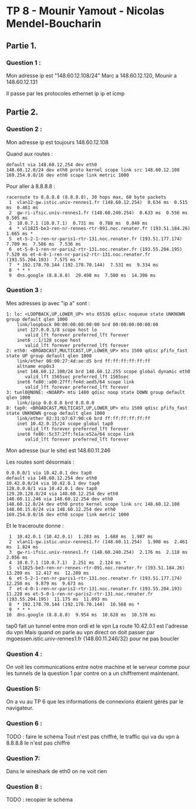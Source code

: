 # TP 8 - Mounir Yamout - Nicolas Mendel-Boucharin

## Partie 1.

### Question 1 :

Mon adresse ip est "148.60.12.108/24"
Marc a 148.60.12.120, Mounir a 148.60.12.131

Il passe par les protocoles ethernet ip ip et icmp

## Partie 2. 

### Question 2 :

Mon adresse ip est toujours 148.60.12.108

Quand aux routes : 

```
default via 148.60.12.254 dev eth0 
148.60.12.0/24 dev eth0 proto kernel scope link src 148.60.12.108 
169.254.0.0/16 dev eth0 scope link metric 1000 

```

Pour aller à 8.8.8.8 :

```
raceroute to 8.8.8.8 (8.8.8.8), 30 hops max, 60 byte packets
 1  vlan12-gw.istic.univ-rennes1.fr (148.60.12.254)  0.634 ms  0.515 ms  0.461 ms
 2  gw-ri-ifsic.univ-rennes1.fr (148.60.240.254)  0.633 ms  0.556 ms  0.505 ms
 3  10.0.7.1 (10.0.7.1)  0.731 ms  0.788 ms  0.849 ms
 4  * vl1825-be3-ren-nr-rennes-rtr-091.noc.renater.fr (193.51.184.26)  1.665 ms *
 5  et-5-2-1-ren-nr-paris1-rtr-131.noc.renater.fr (193.51.177.174)  7.709 ms  7.586 ms  7.536 ms
 6  et-5-0-1-ren-nr-paris2-rtr-131.noc.renater.fr (193.55.204.195)  7.520 ms et-4-0-1-ren-nr-paris2-rtr-131.noc.renater.fr (193.55.204.193)  7.575 ms *
 7  * 192.178.70.144 (192.178.70.144)  7.531 ms  9.334 ms
 8  * * *
 9  dns.google (8.8.8.8)  29.498 ms  7.500 ms  14.396 ms
```
### Question 3 : 

Mes adresses ip avec "ip a" sont :

```
1: lo: <LOOPBACK,UP,LOWER_UP> mtu 65536 qdisc noqueue state UNKNOWN group default qlen 1000
    link/loopback 00:00:00:00:00:00 brd 00:00:00:00:00:00
    inet 127.0.0.1/8 scope host lo
       valid_lft forever preferred_lft forever
    inet6 ::1/128 scope host 
       valid_lft forever preferred_lft forever
2: eth0: <BROADCAST,MULTICAST,UP,LOWER_UP> mtu 1500 qdisc pfifo_fast state UP group default qlen 1000
    link/ether 08:00:27:4d:ae:d5 brd ff:ff:ff:ff:ff:ff
    altname enp0s3
    inet 148.60.12.108/24 brd 148.60.12.255 scope global dynamic eth0
       valid_lft 1565sec preferred_lft 1565sec
    inet6 fe80::a00:27ff:fe4d:aed5/64 scope link 
       valid_lft forever preferred_lft forever
3: tunl0@NONE: <NOARP> mtu 1480 qdisc noop state DOWN group default qlen 1000
    link/ipip 0.0.0.0 brd 0.0.0.0
8: tap0: <BROADCAST,MULTICAST,UP,LOWER_UP> mtu 1500 qdisc pfifo_fast state UNKNOWN group default qlen 1000
    link/ether 82:31:b7:67:90:c6 brd ff:ff:ff:ff:ff:ff
    inet 10.42.0.15/24 scope global tap0
       valid_lft forever preferred_lft forever
    inet6 fe80::5c37:2ff:fe1a:e52a/64 scope link 
       valid_lft forever preferred_lft forever

```

Mon adresse (sur le site) est 148.60.11.246

Les routes sont désormais : 

```
0.0.0.0/1 via 10.42.0.1 dev tap0 
default via 148.60.12.254 dev eth0 
10.42.0.0/24 via 10.42.0.1 dev tap0 
128.0.0.0/1 via 10.42.0.1 dev tap0 
129.20.128.0/24 via 148.60.12.254 dev eth0 
148.60.11.246 via 148.60.12.254 dev eth0 
148.60.12.0/24 dev eth0 proto kernel scope link src 148.60.12.108 
148.60.15.0/24 via 148.60.12.254 dev eth0 
169.254.0.0/16 dev eth0 scope link metric 1000  
```


Et le traceroute donne :

```
 1  10.42.0.1 (10.42.0.1)  1.283 ms  1.688 ms  1.987 ms
 2  vlan11-gw.istic.univ-rennes1.fr (148.60.11.254)  1.908 ms  2.461 ms  1.824 ms
 3  gw-ri-ifsic.univ-rennes1.fr (148.60.240.254)  2.176 ms  2.118 ms  2.056 ms
 4  10.0.7.1 (10.0.7.1)  2.251 ms  2.124 ms *
 5  vl1825-be3-ren-nr-rennes-rtr-091.noc.renater.fr (193.51.184.26)  13.209 ms  12.417 ms  12.209 ms
 6  et-5-2-1-ren-nr-paris1-rtr-131.noc.renater.fr (193.51.177.174)  12.250 ms  9.879 ms  9.673 ms
 7  et-4-0-1-ren-nr-paris2-rtr-131.noc.renater.fr (193.55.204.193)  11.228 ms et-5-0-1-ren-nr-paris2-rtr-131.noc.renater.fr (193.55.204.195)  11.175 ms  11.093 ms
 8  * 192.178.70.144 (192.178.70.144)  10.568 ms *
 9  * * *
10  dns.google (8.8.8.8)  9.954 ms  10.628 ms  10.570 ms
```

tap0 fait un tunnel entre mon ordi et le vpn
La route 10.42.0.1 est l'adresse du vpn 
Mais quand on parle au vpn direct on doit passer par mgoessen.istic.univ-rennes1.fr (148.60.11.246/32) pour ne pas boucler

### Question 4 : 

On voit les communications entre notre machine et le serveur comme pour les tunnels de la question 1 par contre on a un chiffrement maintenant. 

### Question 5:

On a vu au TP 6 que les informations de connexions étaient gérés par le navigateur. 

### Question 6 : 

TODO : faire le schéma
Tout n'est pas chiffré, le traffic qui va du vpn à 8.8.8.8 le n'est pas chiffré

### Question 7: 

Dans le wireshark de eth0 on ne voit rien

### Question 8 :

TODO : recopier le schéma


